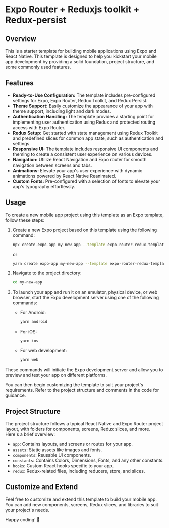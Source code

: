 # Expo Router + Reduxjs toolkit + Redux-persist

## Overview

This is a starter template for building mobile applications using Expo and React Native. This template is designed to help you kickstart your mobile app development by providing a solid foundation, project structure, and some commonly used features.

## Features

-   **Ready-to-Use Configuration:** The template includes pre-configured settings for Expo, Expo Router, Redux Toolkit, and Redux Persist.
-   **Theme Support:** Easily customize the appearance of your app with theme support, including light and dark modes.
-   **Authentication Handling:** The template provides a starting point for implementing user authentication using Redux and protected routing access with Expo Router.
-   **Redux Setup:** Get started with state management using Redux Toolkit and predefined slices for common app state, such as authentication and settings.
-   **Responsive UI:** The template includes responsive UI components and theming to create a consistent user experience on various devices.
-   **Navigation:** Utilize React Navigation and Expo router for smooth navigation between screens and tabs.
-   **Animations:** Elevate your app's user experience with dynamic animations powered by React Native Reanimated.
-   **Custom Fonts:** Pre-configured with a selection of fonts to elevate your app's typography effortlessly.

## Usage

To create a new mobile app project using this template as an Expo template, follow these steps:

1. Create a new Expo project based on this template using the following command:

    ```bash
    npx create-expo-app my-new-app --template expo-router-redux-template
    ```

    or

    ```bash
    yarn create expo-app my-new-app --template expo-router-redux-template
    ```

2. Navigate to the project directory:

    ```bash
    cd my-new-app
    ```

3. To launch your app and run it on an emulator, physical device, or web browser, start the Expo development server using one of the following commands:

    - For Android:

        ```bash
        yarn android
        ```

    - For iOS:

        ```bash
        yarn ios
        ```

    - For web development:
        ```bash
        yarn web
        ```

These commands will initiate the Expo development server and allow you to preview and test your app on different platforms.

You can then begin customizing the template to suit your project's requirements. Refer to the project structure and comments in the code for guidance.

## Project Structure

The project structure follows a typical React Native and Expo Router project layout, with folders for components, screens, Redux slices, and more. Here's a brief overview:

-   `app`: Contains layouts, and screens or routes for your app.
-   `assets`: Static assets like images and fonts.
-   `components`: Reusable UI components.
-   `constants`: Contains Colors, Dimensions, Fonts, and any other constants.
-   `hooks`: Custom React hooks specific to your app.
-   `redux`: Redux-related files, including reducers, store, and slices.

## Customize and Extend

Feel free to customize and extend this template to build your mobile app. You can add new components, screens, Redux slices, and libraries to suit your project's needs.

Happy coding! 🚀

